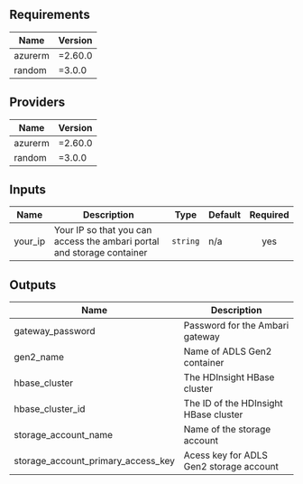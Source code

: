<!-- BEGINNING OF PRE-COMMIT-TERRAFORM DOCS HOOK -->
## Requirements

| Name | Version |
|------|---------|
| azurerm | =2.60.0 |
| random | =3.0.0 |

## Providers

| Name | Version |
|------|---------|
| azurerm | =2.60.0 |
| random | =3.0.0 |

## Inputs

| Name | Description | Type | Default | Required |
|------|-------------|------|---------|:--------:|
| your\_ip | Your IP so that you can access the ambari portal and storage container | `string` | n/a | yes |

## Outputs

| Name | Description |
|------|-------------|
| gateway\_password | Password for the Ambari gateway |
| gen2\_name | Name of ADLS Gen2 container |
| hbase\_cluster | The HDInsight HBase cluster |
| hbase\_cluster\_id | The ID of the HDInsight HBase cluster |
| storage\_account\_name | Name of the storage account |
| storage\_account\_primary\_access\_key | Acess key for ADLS Gen2 storage account |

<!-- END OF PRE-COMMIT-TERRAFORM DOCS HOOK -->

